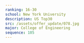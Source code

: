 ```yaml
---
ranking: 16-30
school: New York University
description: US Top30
src: /assets/offer_update/078.jpg
major: College of Engineering
sequence: 105
---
```

